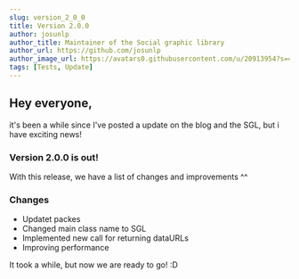 ```yaml
---
slug: version_2_0_0
title: Version 2.0.0
author: josunlp
author_title: Maintainer of the Social graphic library
author_url: https://github.com/josunlp
author_image_url: https://avatars0.githubusercontent.com/u/20913954?s=460&u=c857f855e6c9d4f0bcd80ed2206462808e47f770&v=4
tags: [Tests, Update]
---
```


## Hey everyone,

it's been a while since I've posted a update on the blog and the SGL,
but i have exciting news!

### **Version 2.0.0 is out!**

With this release, we have a list of changes and improvements ^^

### Changes

* Updatet packes
* Changed main class name to SGL
* Implemented new call for returning dataURLs
* Improving performance

It took a while, but now we are ready to go! :D